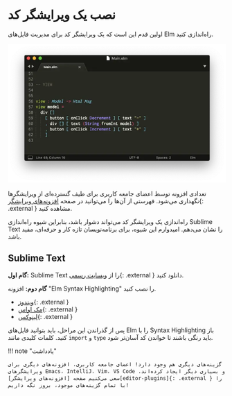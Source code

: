 # نصب یک ویرایشگر کد

اولین قدم این است که یک ویرایشگر کد برای مدیریت فایل‌های Elm راه‌اندازی کنید.

![text-editor](../assets/images/editor.webp)

تعدادی افزونه توسط اعضای جامعه کاربری برای طیف گسترده‌ای از ویرایشگرها نگهداری می‌شود. فهرستی از آن‌ها را می‌توانید در صفحه [افزونه‌های ویرایشگر][editor-plugins]{: .external } مشاهده کنید.

راه‌اندازی یک ویرایشگر کد می‌تواند دشوار باشد، بنابراین شیوه راه‌اندازی Sublime Text را نشان می‌دهم. امیدوارم این شیوه، برای برنامه‌نویسان تازه کار و حرفه‌ای، مفید باشد.

## Sublime Text

**گام اول:** Sublime Text را از [وبسایت رسمی][sublime-text]{: .external } دانلود کنید.

**گام دوم:** افزونه "Elm Syntax Highlighting" را نصب کنید.

- [ویندوز](https://github.com/evancz/elm-syntax-highlighting/blob/master/install/windows.md){: .external }
- [مک اواس](https://github.com/evancz/elm-syntax-highlighting/blob/master/install/mac.md){: .external }
- [لینوکس](https://github.com/evancz/elm-syntax-highlighting/blob/master/install/linux.md){: .external }

پس از گذراندن این مراحل، باید بتوانید فایل‌های Elm را با Syntax Highlighting باز کنید. کلمات کلیدی مانند `import` و `type` باید رنگی باشند تا خواندن کد آسان‌تر شود.

!!! note "یادداشت"

	گزینه‌های دیگری هم وجود دارد! اعضای جامعه کاربری، افزونه‌های دیگری برای ویرایشگرهای Emacs، IntelliJ، Vim، VS Code و بسیاری دیگر ایجاد کرده‌اند. سعی می‌کنیم صفحه [افزونه‌های ویرایشگر][editor-plugins]{: .external } را با تمام گزینه‌های موجود، بروز نگه داریم!

[editor-plugins]: https://github.com/elm/editor-plugins
[sublime-text]: https://www.sublimetext.com